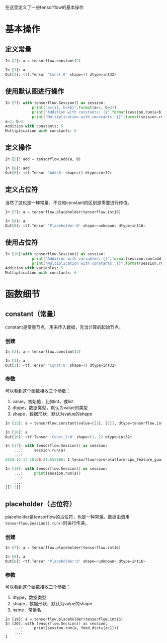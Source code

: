 在这里定义了一些tensorflow的基本操作
# 基本操作
## 定义常量
```python
In [2]: a = tensorflow.constant(2)

In [3]: a
Out[3]: <tf.Tensor 'Const:0' shape=() dtype=int32>
```

## 使用默认图进行操作
```python
In [7]: with tensorflow.Session() as session:
            print('a={a}, b={b}'.format(a=2, b=3))
            print("Addition with constants: {}".format(session.run(a+b)))
            print("Multiplication with constants: {}".format(session.run(a*b)))
a=2, b=3
Addition with constants: 5
Multiplication with constants: 6
```

## 定义操作
```python
In [5]: add = tensorflow.add(a, b)

In [6]: add
Out[6]: <tf.Tensor 'Add:0' shape=() dtype=int32>
```

## 定义占位符
当然了这也是一种常量，不过和constant的区别是需要进行传值。
```python
In [7]: a = tensorflow.placeholder(tensorflow.int16)

In [8]: a
Out[8]: <tf.Tensor 'Placeholder:0' shape=<unknown> dtype=int16>
```

## 使用占位符
```python
In [10]:with tensorflow.Session() as session:
            print("Addition with variables: {}".format(session.run(add, feed_dict={a: 2, b: 3})))
            print("Multiplication with constants: {}".format(session.run(mul, feed_dict={a: 2, b: 3})))
Addition with variables: 5
Multiplication with constants: 6
```

# 函数细节
## constant（常量）
constant是常量节点，用来传入数据，充当计算的起始节点。
### 创建
```python
In [2]: a = tensorflow.constant(2)

In [3]: a
Out[3]: <tf.Tensor 'Const:0' shape=() dtype=int32>
```
### 参数
可以看到这个函数接收三个参数：  
1. value，初始值，比如int，或list  
2. dtype，数据类型，默认为value的类型  
3. shape，数据形状，默认为value的shape
```python
In [15]: a = tensorflow.constant(value=[[1], [2]], dtype=tensorflow.int32, shape=[1, 2])

In [16]: a
Out[16]: <tf.Tensor 'Const_3:0' shape=(1, 2) dtype=int32>

In [17]: with tensorflow.Session() as session:
    ...:     session.run(a)
    ...:
2018-12-17 18:05:21.655880: I tensorflow/core/platform/cpu_feature_guard.cc:141] Your CPU supports instructions that this TensorFlow binary was not compiled to use: AVX2

In [18]: with tensorflow.Session() as session:
    ...:     print(session.run(a))
    ...:
    ...:
[[1 2]]
```

## placeholder（占位符）
placeholder是tensorflow的占位符，也是一种常量。数据由调用`tensorflow.Session().run()`时进行传递。
### 创建
```python
In [7]: a = tensorflow.placeholder(tensorflow.int16)

In [8]: a
Out[8]: <tf.Tensor 'Placeholder:0' shape=<unknown> dtype=int16>
```

### 参数
可以看到这个函数接收三个参数：  
1. dtype，数据类型  
2. shape，数据形状，默认为value的shape  
3. name，常量名
```
In [19]: a = tensorflow.placeholder(tensorflow.int16)
In [20]: with tensorflow.Session() as session:
    ...:     print(session.run(a, feed_dict={a:1}))
    ...:
1
```